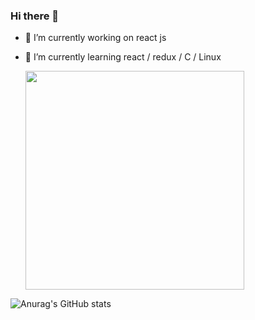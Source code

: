 ### Hi there 👋

<!--
**aliBenhenia/aliBenhenia** is a ✨ _special_ ✨ repository because its `README.md` (this file) appears on your GitHub profile.
-->


- 🔭 I’m currently working on react js
- 🌱 I’m currently learning react / redux / C / Linux

  <img src="https://badge.mediaplus.ma/greenbinary/abenheni" width="350" > 
 
![Anurag's GitHub stats](https://github-readme-stats.vercel.app/api?username=anuraghazra&show_icons=true&theme=radical)
